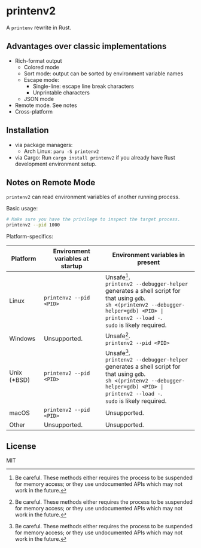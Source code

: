 printenv2
=========

A `printenv` rewrite in Rust.

Advantages over classic implementations
---------------------------------------
* Rich-format output
  * Colored mode
  * Sort mode: output can be sorted by environment variable names
  * Escape mode:
    * Single-line: escape line break characters
    * Unprintable characters
  * JSON mode
* Remote mode. See notes
* Cross-platform

Installation
------------
* via package managers:
  * Arch Linux: `paru -S printenv2`
* via Cargo: Run `cargo install printenv2` if you already have Rust development environment setup.

Notes on Remote Mode
--------------------

`printenv2` can read environment variables of another running process.

Basic usage:
```sh
# Make sure you have the privilege to inspect the target process.
printenv2 --pid 1000
```

Platform-specifics:

| Platform    | Environment variables at startup | Environment variables in present                                                                                                                                                                     |
|-------------|----------------------------------|------------------------------------------------------------------------------------------------------------------------------------------------------------------------------------------------------|
| Linux       | `printenv2 --pid <PID>`          | Unsafe[^1].<br/>`printenv2 --debugger-helper` generates a shell script for that using `gdb`.<br/>`sh <(printenv2 --debugger-helper=gdb) <PID> \| printenv2 --load -`.<br/>`sudo` is likely required. |
| Windows     | Unsupported.                     | Unsafe[^1].<br/>`printenv2 --pid <PID>`                                                                                                                                                              |
| Unix (*BSD) | `printenv2 --pid <PID>`          | Unsafe[^1].<br/>`printenv2 --debugger-helper` generates a shell script for that using `gdb`.<br/>`sh <(printenv2 --debugger-helper=gdb) <PID> \| printenv2 --load -`.<br/>`sudo` is likely required. |
| macOS       | `printenv2 --pid <PID>`          | Unsupported.                                                                                                                                                                                         |
| Other       | Unsupported.                     | Unsupported.                                                                                                                                                                                         |

[^1]: Be careful. These methods either requires the process to be suspended for memory access; or they use undocumented APIs which may not work in the future.

License
-------

MIT
